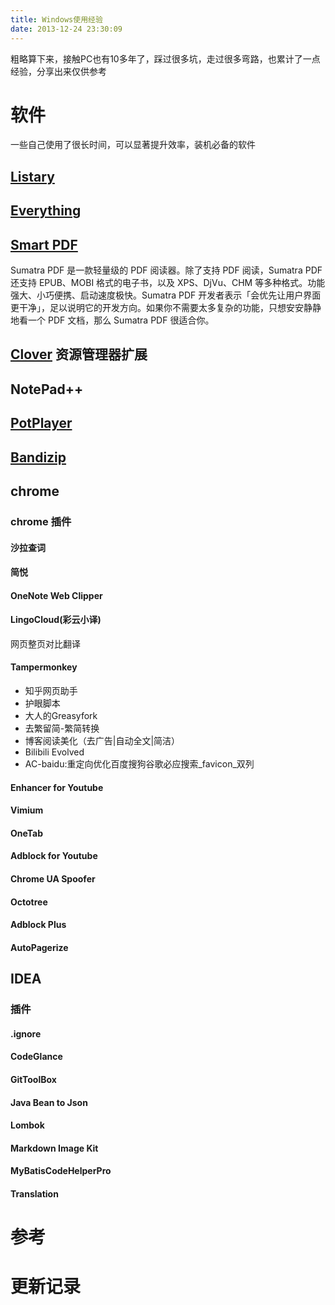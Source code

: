 ```yaml
---
title: Windows使用经验
date: 2013-12-24 23:30:09
---
```


粗略算下来，接触PC也有10多年了，踩过很多坑，走过很多弯路，也累计了一点经验，分享出来仅供参考

# 软件
一些自己使用了很长时间，可以显著提升效率，装机必备的软件

## [Listary](https://www.listary.com/)


## [Everything](https://www.voidtools.com/zh-cn/)


## [Smart PDF](https://smallpdf.com/)
Sumatra PDF 是一款轻量级的 PDF 阅读器。除了支持 PDF 阅读，Sumatra PDF 还支持 EPUB、MOBI 格式的电子书，以及 XPS、DjVu、CHM 等多种格式。功能强大、小巧便携、启动速度极快。Sumatra PDF 开发者表示「会优先让用户界面更干净」，足以说明它的开发方向。如果你不需要太多复杂的功能，只想安安静静地看一个 PDF 文档，那么 Sumatra PDF 很适合你。

## [Clover](http://cn.ejie.me/) 资源管理器扩展

## NotePad++

## [PotPlayer](https://www.potplayer.org)

## [Bandizip](https://cn.bandisoft.com/bandizip/)

## chrome
### chrome 插件
#### 沙拉查词
#### 简悦
#### OneNote Web Clipper
#### LingoCloud(彩云小译)
网页整页对比翻译
#### Tampermonkey
- 知乎网页助手
- 护眼脚本
- 大人的Greasyfork
- 去繁留简-繁简转换
- 博客阅读美化（去广告|自动全文|简洁）
- Bilibili Evolved
- AC-baidu:重定向优化百度搜狗谷歌必应搜索_favicon_双列
#### Enhancer for Youtube
#### Vimium
#### OneTab
#### Adblock for Youtube
#### Chrome UA Spoofer
#### Octotree
#### Adblock Plus
#### AutoPagerize

## IDEA
### 插件
#### .ignore
#### CodeGlance
#### GitToolBox
#### Java Bean to Json
#### Lombok
#### Markdown Image Kit
#### MyBatisCodeHelperPro
#### Translation


# 参考


# 更新记录
